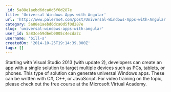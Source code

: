 ```yaml
---
_id: 5a88e1aebd6dca0d5f0d287e
title: 'Universal Windows Apps with Angular'
url: 'http://www.palermo4.com/post/Universal-Windows-Apps-with-Angular.aspx'
category: 5a88e1aebd6dca0d5f0d287e
slug: 'universal-windows-apps-with-angular'
user_id: 5a83ce59d6eb0005c4ecda2c
username: 'bill-s'
createdOn: '2014-10-25T19:14:39.000Z'
tags: []
---
```


Starting with Visual Studio 2013 (with update 2), developers can create an app with a single solution to target multiple devices such as PCs, tablets, or phones.  This type of solution can generate universal Windows apps.  These can be written with C#, C++, or JavaScript. For video training on the topic, please check out the free course at the Microsoft Virtual Academy.
